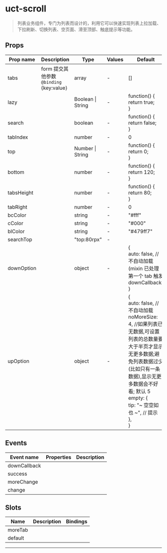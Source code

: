 # uct-scroll

> 列表业务组件，专门为列表而设计的，利用它可以快速实现列表上拉加载、下拉刷新、切换列表、空页面、滑至顶部、触底提示等功能。

## Props

| Prop name  | Description                                  | Type              | Values | Default                                                                                                                                                                                                                                         |
| ---------- | -------------------------------------------- | ----------------- | ------ | ----------------------------------------------------------------------------------------------------------------------------------------------------------------------------------------------------------------------------------------------- |
| tabs       | form 提交其他参数<br/>`@binding` {key:value} | array             | -      | []                                                                                                                                                                                                                                              |
| lazy       |                                              | Boolean \| String | -      | function() {<br> return true;<br>}                                                                                                                                                                                                              |
| search     |                                              | boolean           | -      | function() {<br> return false;<br>}                                                                                                                                                                                                             |
| tabIndex   |                                              | number            | -      | 0                                                                                                                                                                                                                                               |
| top        |                                              | Number \| String  | -      | function() {<br> return 0;<br>}                                                                                                                                                                                                                 |
| bottom     |                                              | number            | -      | function() {<br> return 120;<br>}                                                                                                                                                                                                               |
| tabsHeight |                                              | number            | -      | function() {<br> return 80;<br>}                                                                                                                                                                                                                |
| tabRight   |                                              | number            | -      | 0                                                                                                                                                                                                                                               |
| bcColor    |                                              | string            | -      | "#fff"                                                                                                                                                                                                                                          |
| cColor     |                                              | string            | -      | "#000"                                                                                                                                                                                                                                          |
| blColor    |                                              | string            | -      | "#479ff7"                                                                                                                                                                                                                                       |
| searchTop  |                                              | "top:80rpx"       | -      |                                                                                                                                                                                                                                                 |
| downOption |                                              | object            | -      | {<br> auto: false, // 不自动加载 (mixin 已处理第一个 tab 触发 downCallback)<br>}                                                                                                                                                                |
| upOption   |                                              | object            | -      | {<br> auto: false, // 不自动加载<br> noMoreSize: 4, //如果列表已无数据,可设置列表的总数量要大于半页才显示无更多数据;避免列表数据过少(比如只有一条数据),显示无更多数据会不好看; 默认 5<br> empty: {<br> tip: "~ 空空如也 ~", // 提示<br> },<br>} |

## Events

| Event name   | Properties | Description |
| ------------ | ---------- | ----------- |
| downCallback |            |
| success      |            |
| moreChange   |            |
| change       |            |

## Slots

| Name    | Description | Bindings |
| ------- | ----------- | -------- |
| moreTab |             |          |
| default |             |          |

---

<!--
 * @Author: your name
 * @Date: 2021-04-13 16:05:26
 * @LastEditTime: 2021-04-13 16:05:27
 * @LastEditors: your name
 * @Description: In User Settings Edit
 * @FilePath: \UC-font\components\uct\components\uct-button\uct-button.md
-->
